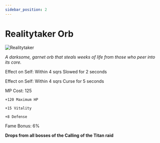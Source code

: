 ```yaml
---
sidebar_position: 2
---
```


# Realitytaker Orb

![Realitytaker](https://vwiki.valorserver.com/api/item/picture/realitytaker%20orb)

<i>A darksome, garnet orb that steals weeks of life from those who peer into its core.</i>

Effect on Self: Within 4 sqrs Slowed for 2 seconds

Effect on Self: Within 4 sqrs Curse for 5 seconds

MP Cost: 125

    +120 Maximum HP
    
    +15 Vitality

    +8 Defense

Fame Bonus: 6%

**Drops from all bosses of the Calling of the Titan raid**
